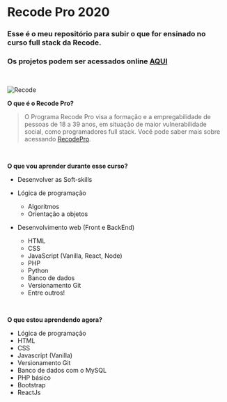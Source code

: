 # Recode Pro 2020
### Esse é o meu repositório para subir o que for ensinado no curso full stack da Recode.

### Os projetos podem ser acessados online [AQUI](https://marcos-recodepro.netlify.app/)

<br>

![Recode](https://www.recodepro.org.br/wp-content/uploads/2020/05/logo_maior-2.png)

**O que é o Recode Pro?**

> O Programa Recode Pro visa a formação e a empregabilidade de pessoas de 18 a 39 anos, em situação de maior vulnerabilidade social, como programadores full stack.
Você pode saber mais sobre acessando [RecodePro](https://www.recodepro.org.br/).

<br>

**O que vou aprender durante esse curso?**
- Desenvolver as Soft-skills
- Lógica de programação
  - Algoritmos
  - Orientação a objetos

- Desenvolvimento web (Front e BackEnd)
  - HTML
  - CSS
  - JavaScript (Vanilla, React, Node)
  - PHP
  - Python
  - Banco de dados
  - Versionamento Git
  - Entre outros!

<br>

**O que estou aprendendo agora?**
- Lógica de programação
- HTML
- CSS
- Javascript (Vanilla)
- Versionamento Git
- Banco de dados com o MySQL
- PHP básico
- Bootstrap
- ReactJs